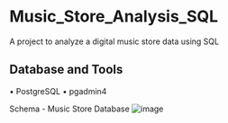 # Music_Store_Analysis_SQL

A project to analyze a digital music store data using SQL

## Database and Tools
• PostgreSQL 
• pgadmin4

Schema - Music Store Database
![image](https://user-images.githubusercontent.com/98437584/225300848-98c53746-afc7-414c-8086-f9ef11a21455.png)

